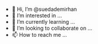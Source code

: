 - 👋 Hi, I’m @suedademirhan
- 👀 I’m interested in ...
- 🌱 I’m currently learning ...
- 💞️ I’m looking to collaborate on ...
- 📫 How to reach me ...

<!---
suedademirhan/suedademirhan is a ✨ special ✨ repository because its `README.md` (this file) appears on your GitHub profile.
You can click the Preview link to take a look at your changes.
--->
